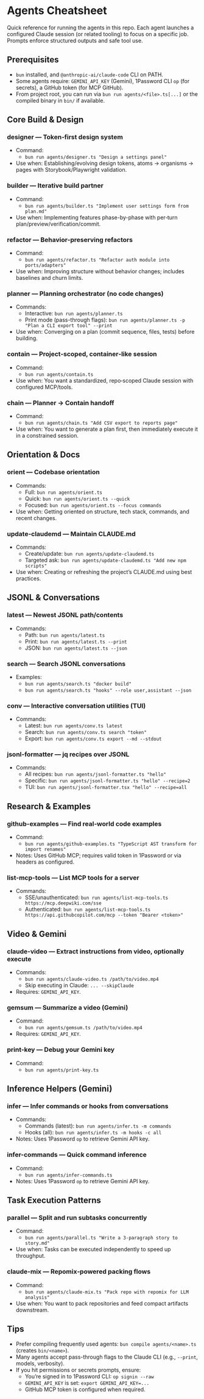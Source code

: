 # Agents Cheatsheet

Quick reference for running the agents in this repo. Each agent launches a configured Claude session (or related tooling) to focus on a specific job. Prompts enforce structured outputs and safe tool use.

## Prerequisites

- `bun` installed, and `@anthropic-ai/claude-code` CLI on PATH.
- Some agents require: `GEMINI_API_KEY` (Gemini), 1Password CLI `op` (for secrets), a GitHub token (for MCP GitHub).
- From project root, you can run via `bun run agents/<file>.ts[...]` or the compiled binary in `bin/` if available.

## Core Build & Design

### designer — Token‑first design system
- Command:
  - `bun run agents/designer.ts "Design a settings panel"`
- Use when: Establishing/evolving design tokens, atoms → organisms → pages with Storybook/Playwright validation.

### builder — Iterative build partner
- Command:
  - `bun run agents/builder.ts "Implement user settings form from plan.md"`
- Use when: Implementing features phase-by-phase with per‑turn plan/preview/verification/commit.

### refactor — Behavior‑preserving refactors
- Command:
  - `bun run agents/refactor.ts "Refactor auth module into ports/adapters"`
- Use when: Improving structure without behavior changes; includes baselines and churn limits.

### planner — Planning orchestrator (no code changes)
- Commands:
  - Interactive: `bun run agents/planner.ts`
  - Print mode (pass-through flags): `bun run agents/planner.ts -p "Plan a CLI export tool" --print`
- Use when: Converging on a plan (commit sequence, files, tests) before building.

### contain — Project‑scoped, container‑like session
- Command:
  - `bun run agents/contain.ts`
- Use when: You want a standardized, repo‑scoped Claude session with configured MCP/tools.

### chain — Planner → Contain handoff
- Command:
  - `bun run agents/chain.ts "Add CSV export to reports page"`
- Use when: You want to generate a plan first, then immediately execute it in a constrained session.

## Orientation & Docs

### orient — Codebase orientation
- Commands:
  - Full: `bun run agents/orient.ts`
  - Quick: `bun run agents/orient.ts --quick`
  - Focused: `bun run agents/orient.ts --focus commands`
- Use when: Getting oriented on structure, tech stack, commands, and recent changes.

### update-claudemd — Maintain CLAUDE.md
- Commands:
  - Create/update: `bun run agents/update-claudemd.ts`
  - Targeted ask: `bun run agents/update-claudemd.ts "Add new npm scripts"`
- Use when: Creating or refreshing the project’s CLAUDE.md using best practices.

## JSONL & Conversations

### latest — Newest JSONL path/contents
- Commands:
  - Path: `bun run agents/latest.ts`
  - Print: `bun run agents/latest.ts --print`
  - JSON: `bun run agents/latest.ts --json`

### search — Search JSONL conversations
- Examples:
  - `bun run agents/search.ts "docker build"`
  - `bun run agents/search.ts "hooks" --role user,assistant --json`

### conv — Interactive conversation utilities (TUI)
- Commands:
  - Latest: `bun run agents/conv.ts latest`
  - Search: `bun run agents/conv.ts search "token"`
  - Export: `bun run agents/conv.ts export --md --stdout`

### jsonl-formatter — jq recipes over JSONL
- Commands:
  - All recipes: `bun run agents/jsonl-formatter.ts "hello"`
  - Specific: `bun run agents/jsonl-formatter.ts "hello" --recipe=2`
  - TUI: `bun run agents/jsonl-formatter.tsx "hello" --recipe=all`

## Research & Examples

### github-examples — Find real‑world code examples
- Command:
  - `bun run agents/github-examples.ts "TypeScript AST transform for import renames"`
- Notes: Uses GitHub MCP; requires valid token in 1Password or via headers as configured.

### list-mcp-tools — List MCP tools for a server
- Commands:
  - SSE/unauthenticated: `bun run agents/list-mcp-tools.ts https://mcp.deepwiki.com/sse`
  - Authenticated: `bun run agents/list-mcp-tools.ts https://api.githubcopilot.com/mcp --token "Bearer <token>"`

## Video & Gemini

### claude-video — Extract instructions from video, optionally execute
- Commands:
  - `bun run agents/claude-video.ts /path/to/video.mp4`
  - Skip executing in Claude: `... --skipClaude`
- Requires: `GEMINI_API_KEY`.

### gemsum — Summarize a video (Gemini)
- Command:
  - `bun run agents/gemsum.ts /path/to/video.mp4`
- Requires: `GEMINI_API_KEY`.

### print-key — Debug your Gemini key
- Command:
  - `bun run agents/print-key.ts`

## Inference Helpers (Gemini)

### infer — Infer commands or hooks from conversations
- Commands:
  - Commands (latest): `bun run agents/infer.ts -m commands`
  - Hooks (all): `bun run agents/infer.ts -m hooks -c all`
- Notes: Uses 1Password `op` to retrieve Gemini API key.

### infer-commands — Quick command inference
- Command:
  - `bun run agents/infer-commands.ts`
- Notes: Uses 1Password `op` to retrieve Gemini API key.

## Task Execution Patterns

### parallel — Split and run subtasks concurrently
- Command:
  - `bun run agents/parallel.ts "Write a 3‑paragraph story to story.md"`
- Use when: Tasks can be executed independently to speed up throughput.

### claude-mix — Repomix‑powered packing flows
- Command:
  - `bun run agents/claude-mix.ts "Pack repo with repomix for LLM analysis"`
- Use when: You want to pack repositories and feed compact artifacts downstream.

## Tips

- Prefer compiling frequently used agents: `bun compile agents/<name>.ts` (creates `bin/<name>`).
- Many agents accept pass-through flags to the Claude CLI (e.g., `--print`, models, verbosity).
- If you hit permissions or secrets prompts, ensure:
  - You’re signed in to 1Password CLI: `op signin --raw`
  - `GEMINI_API_KEY` is set: `export GEMINI_API_KEY=...`
  - GitHub MCP token is configured when required.

